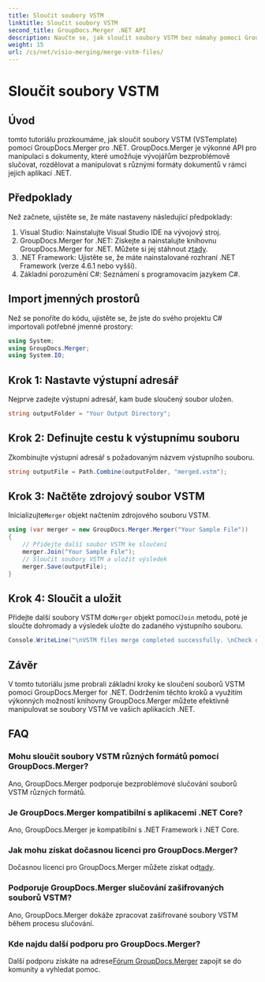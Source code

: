 ```yaml
---
title: Sloučit soubory VSTM
linktitle: Sloučit soubory VSTM
second_title: GroupDocs.Merger .NET API
description: Naučte se, jak sloučit soubory VSTM bez námahy pomocí GroupDocs.Merger for .NET. Postupujte podle našeho podrobného návodu a řiďte se možnostmi manipulace s dokumenty.
weight: 15
url: /cs/net/visio-merging/merge-vstm-files/
---
```


# Sloučit soubory VSTM

## Úvod
tomto tutoriálu prozkoumáme, jak sloučit soubory VSTM (VSTemplate) pomocí GroupDocs.Merger pro .NET. GroupDocs.Merger je výkonné API pro manipulaci s dokumenty, které umožňuje vývojářům bezproblémově slučovat, rozdělovat a manipulovat s různými formáty dokumentů v rámci jejich aplikací .NET.
## Předpoklady
Než začnete, ujistěte se, že máte nastaveny následující předpoklady:
1. Visual Studio: Nainstalujte Visual Studio IDE na vývojový stroj.
2.  GroupDocs.Merger for .NET: Získejte a nainstalujte knihovnu GroupDocs.Merger for .NET. Můžete si jej stáhnout z[tady](https://releases.groupdocs.com/merger/net/).
3. .NET Framework: Ujistěte se, že máte nainstalované rozhraní .NET Framework (verze 4.6.1 nebo vyšší).
4. Základní porozumění C#: Seznámení s programovacím jazykem C#.

## Import jmenných prostorů
Než se ponoříte do kódu, ujistěte se, že jste do svého projektu C# importovali potřebné jmenné prostory:
```csharp
using System; 
using GroupDocs.Merger;
using System.IO;
```
## Krok 1: Nastavte výstupní adresář
Nejprve zadejte výstupní adresář, kam bude sloučený soubor uložen.
```csharp
string outputFolder = "Your Output Directory";
```
## Krok 2: Definujte cestu k výstupnímu souboru
Zkombinujte výstupní adresář s požadovaným názvem výstupního souboru.
```csharp
string outputFile = Path.Combine(outputFolder, "merged.vstm");
```
## Krok 3: Načtěte zdrojový soubor VSTM
 Inicializujte`Merger` objekt načtením zdrojového souboru VSTM.
```csharp
using (var merger = new GroupDocs.Merger.Merger("Your Sample File"))
{
    // Přidejte další soubor VSTM ke sloučení
    merger.Join("Your Sample File");
    // Sloučit soubory VSTM a uložit výsledek
    merger.Save(outputFile);
}
```
## Krok 4: Sloučit a uložit
Přidejte další soubory VSTM do`Merger` objekt pomocí`Join` metodu, poté je sloučte dohromady a výsledek uložte do zadaného výstupního souboru.
```csharp
Console.WriteLine("\nVSTM files merge completed successfully. \nCheck output in {0}", outputFolder);
```

## Závěr
V tomto tutoriálu jsme probrali základní kroky ke sloučení souborů VSTM pomocí GroupDocs.Merger for .NET. Dodržením těchto kroků a využitím výkonných možností knihovny GroupDocs.Merger můžete efektivně manipulovat se soubory VSTM ve vašich aplikacích .NET.

## FAQ
### Mohu sloučit soubory VSTM různých formátů pomocí GroupDocs.Merger?
Ano, GroupDocs.Merger podporuje bezproblémové slučování souborů VSTM různých formátů.
### Je GroupDocs.Merger kompatibilní s aplikacemi .NET Core?
Ano, GroupDocs.Merger je kompatibilní s .NET Framework i .NET Core.
### Jak mohu získat dočasnou licenci pro GroupDocs.Merger?
 Dočasnou licenci pro GroupDocs.Merger můžete získat od[tady](https://purchase.groupdocs.com/temporary-license/).
### Podporuje GroupDocs.Merger slučování zašifrovaných souborů VSTM?
Ano, GroupDocs.Merger dokáže zpracovat zašifrované soubory VSTM během procesu slučování.
### Kde najdu další podporu pro GroupDocs.Merger?
 Další podporu získáte na adrese[Fórum GroupDocs.Merger](https://forum.groupdocs.com/c/merger/32) zapojit se do komunity a vyhledat pomoc.